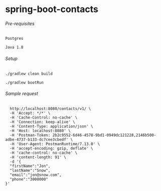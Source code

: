 # spring-boot-contacts

###### Pre-requisites
```
Postgres

Java 1.8
```

###### Setup

`./gradlew clean build`

`./gradlew bootRun`

###### Sample request

```curl -X POST \
  http://localhost:8080/contacts/v1/ \
  -H 'Accept: */*' \
  -H 'Cache-Control: no-cache' \
  -H 'Connection: keep-alive' \
  -H 'Content-Type: application/json' \
  -H 'Host: localhost:8080' \
  -H 'Postman-Token: 2b2c9552-6d46-4578-9bd1-0949dc121228,2146b500-adbe-4737-b133-dc7cee3cbedf' \
  -H 'User-Agent: PostmanRuntime/7.13.0' \
  -H 'accept-encoding: gzip, deflate' \
  -H 'cache-control: no-cache' \
  -H 'content-length: 91' \
  -d '{
  "firstName":"Jon",
  "lastName":"Snow",
  "email":"jon@snow.com",
  "phone":"3000000"
}'
```
